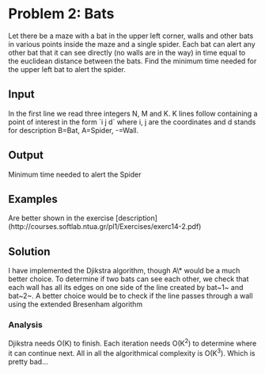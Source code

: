 <h1>Problem 2: Bats</h1>
Let there be a maze with a bat in the upper left corner, walls and other bats in various points
inside the maze and a single spider. Each bat can alert any other bat that it can see directly
(no walls are in the way) in time equal to the euclidean distance between the bats. Find the 
minimum time needed for the upper left bat to alert the spider.

<h2>Input</h2>
In the first line we read three integers N, M and K.
K lines follow containing a point of interest in the form `i j d` where i, j are the coordinates
and d stands for description B=Bat, A=Spider, -=Wall.

<h2>Output</h2>
Minimum time needed to alert the Spider

<h2>Examples</h2>
Are better shown in the exercise [description](http://courses.softlab.ntua.gr/pl1/Exercises/exerc14-2.pdf)

<h2>Solution </h2>
I have implemented the Djikstra algorithm, though A\* would be a much better choice. To determine if two bats 
can see each other, we check that each wall has all its edges on one side of the line created by bat~1~ and bat~2~.
A better choice would be to check if the line passes through a wall using the extended Bresenham algorithm

<h3>Analysis</h3>
Djikstra needs O(K) to finish. Each iteration needs O(K<sup>2</sup>) to determine where it can continue next.
All in all the algorithmical complexity is O(K<sup>3</sup>). Which is pretty bad...

